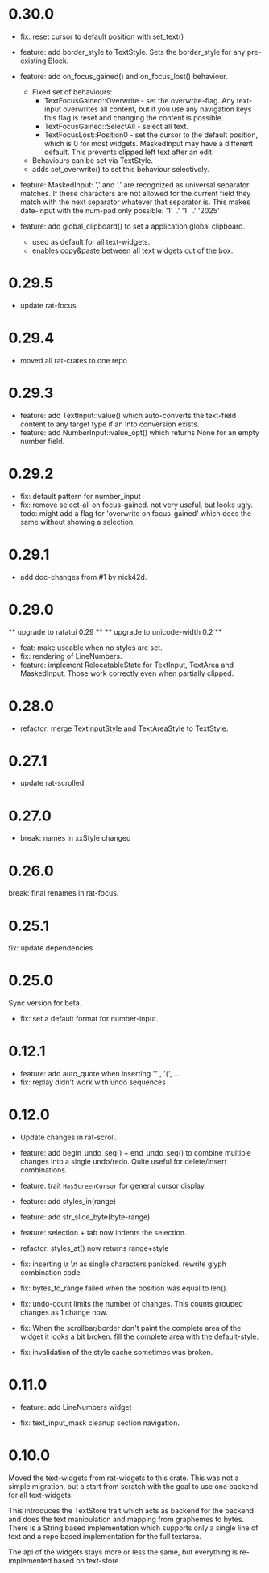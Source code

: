 # 0.30.0

* fix: reset cursor to default position with set_text()

* feature: add border_style to TextStyle. Sets the border_style
  for any pre-existing Block.
* feature: add on_focus_gained() and on_focus_lost() behaviour.
    - Fixed set of behaviours:
        - TextFocusGained::Overwrite - set the overwrite-flag.
          Any text-input overwrites all content, but if you use any
          navigation keys this flag is reset and changing the content
          is possible.
        - TextFocusGained::SelectAll - select all text.
        - TextFocusLost::Position0 - set the cursor to the default position,
          which is 0 for most widgets. MaskedInput may have a different default.
          This prevents clipped left text after an edit.
    - Behaviours can be set via TextStyle.
    - adds set_overwrite() to set this behaviour selectively.
* feature: MaskedInput: ',' and '.' are recognized as universal separator matches.
  If these characters are not allowed for the current field they match
  with the next separator whatever that separator is. This makes date-input
  with the num-pad only possible: '1' '.' '1' '.' '2025'
* feature: add global_clipboard() to set a application global clipboard.
    - used as default for all text-widgets.
    - enables copy&paste between all text widgets out of the box.

# 0.29.5

* update rat-focus

# 0.29.4

* moved all rat-crates to one repo

# 0.29.3

* feature: add TextInput::value() which auto-converts the text-field
  content to any target type if an Into conversion exists.
* feature: add NumberInput::value_opt() which returns None for an
  empty number field.

# 0.29.2

* fix: default pattern for number_input
* fix: remove select-all on focus-gained. not very useful, but looks ugly.
  todo: might add a flag for 'overwrite on focus-gained' which
  does the same without showing a selection.

# 0.29.1

* add doc-changes from #1 by nick42d.

# 0.29.0

** upgrade to ratatui 0.29 **
** upgrade to unicode-width 0.2 **

* feat: make useable when no styles are set.
* fix: rendering of LineNumbers.
* feature: implement RelocatableState for TextInput, TextArea and MaskedInput.
  Those work correctly even when partially clipped.

# 0.28.0

* refactor: merge TextInputStyle and TextAreaStyle to TextStyle.

# 0.27.1

* update rat-scrolled

# 0.27.0

* break: names in xxStyle changed

# 0.26.0

break: final renames in rat-focus.

# 0.25.1

fix: update dependencies

# 0.25.0

Sync version for beta.

* fix: set a default format for number-input.

# 0.12.1

* feature: add auto_quote when inserting '"', '(', ...
* fix: replay didn't work with undo sequences

# 0.12.0

* Update changes in rat-scroll.

* feature: add begin_undo_seq() + end_undo_seq() to combine
  multiple changes into a single undo/redo. Quite useful for
  delete/insert combinations.

* feature: trait `HasScreenCursor` for general cursor display.

* feature: add styles_in(range)

* feature: add str_slice_byte(byte-range)

* feature: selection + tab now indents the selection.

* refactor: styles_at() now returns range+style

* fix: inserting \r \n as single characters panicked. rewrite
  glyph combination code.

* fix: bytes_to_range failed when the position was equal to
  len().

* fix: undo-count limits the number of changes. This counts
  grouped changes as 1 change now.

* fix: When the scrollbar/border don't paint the complete area of
  the widget it looks a bit broken. fill the complete area with
  the default-style.

* fix: invalidation of the style cache sometimes was broken.

# 0.11.0

* feature: add LineNumbers widget

* fix: text_input_mask cleanup section navigation.

# 0.10.0

Moved the text-widgets from rat-widgets to this crate. This was
not a simple migration, but a start from scratch with the goal to
use one backend for all text-widgets.

This introduces the TextStore trait which acts as backend for the
backend and does the text manipulation and mapping from graphemes
to bytes. There is a String based implementation which supports
only a single line of text and a rope based implementation for
the full textarea.

The api of the widgets stays more or less the same, but
everything is re-implemented based on text-store.
